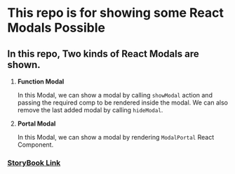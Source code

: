 # This repo is for showing some React Modals Possible

## In this repo, Two kinds of React Modals are shown.

1.  **Function Modal**

    In this Modal, we can show a modal by calling `showModal` action and passing the required comp to be rendered inside the modal. We can also remove the last added modal by calling `hideModal`.

2.  **Portal Modal**

    In this Modal, we can show a modal by rendering `ModalPortal` React Component.

### [StoryBook Link](https://react-modals-storybook.netlify.app/)
